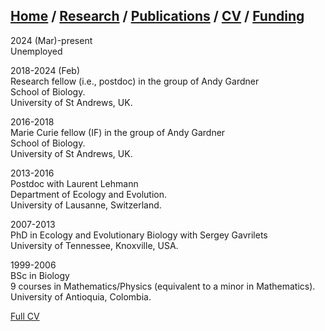 ## [Home](https://mauriciogforero.github.io) / [Research](https://mauriciogforero.github.io/research) / [Publications](https://mauriciogforero.github.io/publications) / [CV](https://mauriciogforero.github.io/cv) / [Funding](https://mauriciogforero.github.io/funding)


2024 (Mar)-present  
Unemployed

2018-2024 (Feb)  
Research fellow (i.e., postdoc) in the group of Andy Gardner  
School of Biology.  
University of St Andrews, UK.  



2016-2018  
Marie Curie fellow (IF) in the group of Andy Gardner  
School of Biology.  
University of St Andrews, UK.  



2013-2016  
Postdoc with Laurent Lehmann  
Department of Ecology and Evolution.  
University of Lausanne, Switzerland.  



2007-2013  
PhD in Ecology and Evolutionary Biology with Sergey Gavrilets  
University of Tennessee, Knoxville, USA.  



1999-2006  
BSc in Biology  
9 courses in Mathematics/Physics (equivalent to a minor in Mathematics).  
University of Antioquia, Colombia.  



[Full CV](Gonzalez-Forero-CV.pdf)
